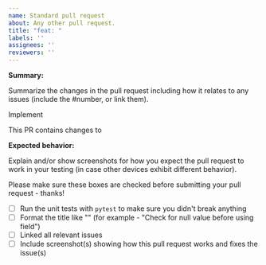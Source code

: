 ```yaml
---
name: Standard pull request
about: Any other pull request.
title: "feat: "
labels: ''
assignees: ''
reviewers: ''
---
```


**Summary:**

Summarize the changes in the pull request including how it relates to any issues (include the #number, or link them).

Implement

This PR contains changes to


**Expected behavior:** 

Explain and/or show screenshots for how you expect the pull request to work in your testing (in case other devices exhibit different behavior).


Please make sure these boxes are checked before submitting your pull request - thanks!

- [ ] Run the unit tests with `pytest` to make sure you didn't break anything
- [ ] Format the title like "<short description of fix and changes>" (for example - "Check for null value before using field")
- [ ] Linked all relevant issues
- [ ] Include screenshot(s) showing how this pull request works and fixes the issue(s)